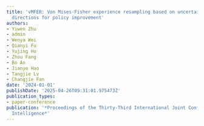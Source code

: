 ```yaml
---
title: 'vMFER: Von Mises-Fisher experience resampling based on uncertainty of gradient
  directions for policy improvement'
authors:
- Yiwen Zhu
- admin
- Wenya Wei
- Qianyi Fu
- Yujing Hu
- Zhou Fang
- Bo An
- Jianye Hao
- Tangjie Lv
- Changjie Fan
date: '2024-01-01'
publishDate: '2025-04-26T09:31:01.975473Z'
publication_types:
- paper-conference
publication: '*Proceedings of the Thirty-Third International Joint Conference on Artificial
  Intelligence*'
---
```

